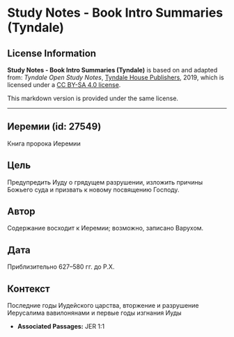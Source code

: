 # Study Notes - Book Intro Summaries (Tyndale)

## License Information

**Study Notes - Book Intro Summaries (Tyndale)** is based on and adapted from: _Tyndale Open Study Notes_, [Tyndale House Publishers](https://tyndaleopenresources.com/), 2019, which is licensed under a [CC BY-SA 4.0 license](https://creativecommons.org/licenses/by-sa/4.0/legalcode.en).

This markdown version is provided under the same license.



--------------------------------

## Иеремии (id: 27549)

Книга пророка Иеремии

Цель
----

Предупредить Иуду о грядущем разрушении, изложить причины Божьего суда и призвать к новому посвящению Господу.

Автор
-----

Содержание восходит к Иеремии; возможно, записано Варухом.

Дата
----

Приблизительно 627–580 гг. до Р.Х.

Контекст
--------

Последние годы Иудейского царства, вторжение и разрушение Иерусалима вавилонянами и первые годы изгнания Иуды

* **Associated Passages:** JER 1:1

